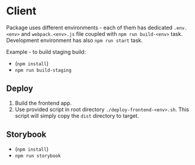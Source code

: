 # Client

Package uses different environments - each of them has dedicated `.env.<env>` and `webpack.<env>.js` file coupled with `npm run build-<env>` task.
Development environment has also `npm run start` task.

Example - to build staging build:

- (`npm install`)
- `npm run build-staging`

## Deploy

1. Build the frontend app.
2. Use provided script in root directory `./deploy-frontend-<env>.sh`. This script will simply copy the `dist` directory to target.

## Storybook

- (`npm install`)
- `npm run storybook`
